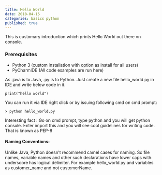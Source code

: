 ```yaml
---
title: Hello World
date: 2018-04-15
categories: basics python
published: true
---
```


This is customary introduction which prints Hello World out there on console.

### Prerequisites
 - Python 3 (custom installation with option as install for all users)
 - PyCharmIDE (All code examples are run here)
 
As .java is to Java, .py is to Python. Just create a new file hello_world.py in IDE and write below code in it. 

```
print("hello world")
```

You can run it via IDE right click or by issuing following cmd on cmd prompt:

```
> python hello_world.py
```
  

Interesting fact :
Go on cmd prompt, type python and you will get python console.
Enter import this and you will see cool guidelines for writing code. That is known as PEP-8  

#### Naming Conventions:  

Unlike Java, Python  doesn't recommend camel cases for naming. So file names, variable names and other such declarations have lower caps with underscore has logical delimiter. For example hello_world.py and variables as customer_name and not customerName.

